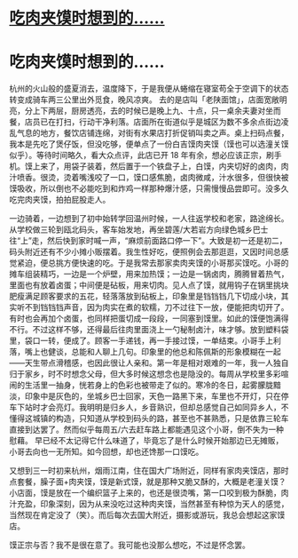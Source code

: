# [吃肉夹馍时想到的……](https://github.com/UniqueClouds/gitblog/issues/4)

# 吃肉夹馍时想到的……
杭州的火山般的盛夏消去，温度降下，于是我便从蜷缩在寝室苟全于空调下的状态转变成骑车两三公里出外觅食，晚风凉爽。
去的是店叫「老陕面馆」，店面宽敞明亮，分上下两层，厨房透亮，去的时候已是晚上九、十点，只一桌余夫妻对坐而餐，店员已在打扫，行动干净利落。店面所在街道似乎是城区为数不多余点街边凌乱气息的地方，餐饮店铺连绵，对街有水果店打折促销叫卖之声。桌上扫码点餐，我本是先吃了煲仔饭，但没吃够，便单点了一份白吉馍肉夹馍（馍也可以选潼关馍似乎）。等待时间略久，看大众点评，此店已开 18 年有余，想必应该正宗，刷手机。馍上来了，用袋子装着，然后置于一个铁盘子上，白馍，内夹切好的卤肉，肉汁喷香。很烫，烫着嘴浅咬了一口，馍口感焦脆，卤肉微咸，汁水很多，但很快被馍吸收，所以倒也不必能吃到和炸鸡一样那种爆汁感，只需慢慢品尝即可。没多久吃完肉夹馍，拍拍屁股走人。

一边骑着，一边想到了初中始转学回温州时候，一人往返学校和老家，路途绵长。从学校做三轮到瓯北码头，客车始发地，再坐碧莲/大若岩方向绿色城乡巴士往“上”走，然后快到家时喊一声，“麻烦前面路口停一下”。大致是初一还是初二，码头附近还有不少小摊小贩摆着。我生性好吃，便照例会去那逛逛，又因时间总感觉紧迫，便总挑方便快速的吃。于是我常去那家卖肉夹馍的小哥那买馍吃。小哥的摊车组装精巧，一边是一个炉壁，用来加热馍；一边是一锅卤肉，腾腾冒着热气，里面也有放着卤蛋；中间便是砧板，用来切肉。见人点了馍，就用钩子在锅里挑块肥瘦满足顾客要求的五花，轻落落放到砧板上，印象里是铛铛铛几下切成小块，其实听不到铛铛铛声音，因为肉实在煮的软糯，刀不过往下一放，便能把肉切开了。有时也会再加个卤蛋，也同样把蛋切成一段段，一同塞到馍里。如此的馍便饱满得不行。不过这样不够，还得最后往肉里面浇上一勺秘制卤汁，味才够。放到塑料袋里，袋口一转，便成了。顾客一手递钱，再一手接过馍，一单结束。小哥手上利落，嘴上也健谈，总能和人聊上几句。印象里的他总和陈佩斯的形象模糊在一起——天生带点滑稽感，也因此很让人亲和。第一年是相对艰难的一年，我一人独自归于家乡，时不时想念父母，但大多时候这想念也是隐没的。每周从学校里多彩喧闹的生活里一抽身，恍若身上的色彩也被带走了似的。寒冷的冬日，起雾朦胧黯淡，印象中是灰色的，坐城乡巴士回家，天色一路黑下来，车里也不开灯，只在停车下站时才会亮灯。我明明是归乡人，乡音熟识，但却总感觉自己如同异乡人，不懂得这城镇的构造，只知道从学校到码头的路，甚至也不甚熟悉，只是依靠三轮车直接到达罢了。然而似乎每周五/六去赶车路上都能遇见这个小哥，倒不失为一种慰藉。
早已经不太记得它什么味道了，毕竟忘了是什么时候开始那边已无摊贩，小哥去向也一无所知。如今回想，却也还馋那一口馍吃。

又想到三一时初来杭州，烟雨江南，住在国大广场附近，同样有家肉夹馍店，那时点套餐，臊子面+肉夹馍，馍是新式馍，就是那种又脆又酥的，大概是老潼关馍？小店面，馍是放在一个编织篮子上来的，也还是很烫嘴，第一口咬到极为酥脆，肉汁充盈，印象深刻，因为从来没吃过这种肉夹馍，当然甚至有种惊为天人的感觉，当然现在肯定没了（笑）。而后每次去国大附近，摄影或游玩，我总会想起这家馍店。

馍正宗与否？我不是很在意了。我可能也没那么想吃，不过是怀念罢。